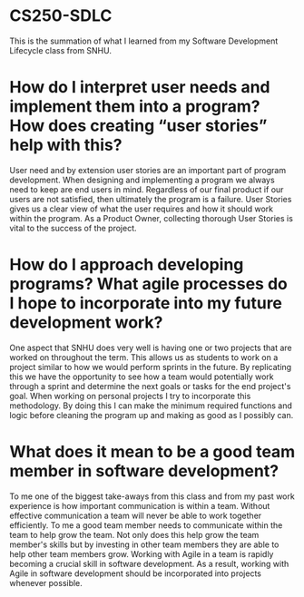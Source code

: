 # CS250-SDLC
This is the summation of what I learned from my Software Development Lifecycle class from SNHU.


# How do I interpret user needs and implement them into a program? How does creating “user stories” help with this?

User need and by extension user stories are an important part of program development.
When designing and implementing a program we always need to keep are end users in mind.
Regardless of our final product if our users are not satisfied, then ultimately the program is a failure.
User Stories gives us a clear view of what the user requires and how it should work within the program.
As a Product Owner, collecting thorough User Stories is vital to the success of the project.



# How do I approach developing programs? What agile processes do I hope to incorporate into my future development work?

One aspect that SNHU does very well is having one or two projects that are worked on throughout the term.
This allows us as students to work on a project similar to how we would perform sprints in the future.
By replicating this we have the opportunity to see how a team would potentially work through a sprint and determine
the next goals or tasks for the end project's goal.
When working on personal projects I try to incorporate this methodology.
By doing this I can make the minimum required functions and logic before cleaning the program up and making as good as I possibly can.




# What does it mean to be a good team member in software development?

To me one of the biggest take-aways from this class and from my past work experience is how important communication is within a team.
Without effective communication a team will never be able to work together efficiently.
To me a good team member needs to communicate within the team to help grow the team.
Not only does this help grow the team member's skills but by investing in other team members they are able to help other team members grow.
Working with Agile in a team is rapidly becoming a crucial skill in software development.
As a result, working with Agile in software development should be incorporated into projects whenever possible.

